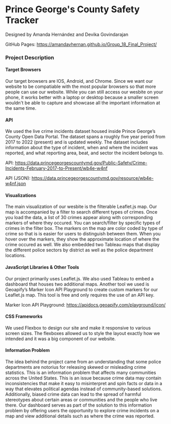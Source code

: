 # Prince George's County Safety Tracker
Designed by Amanda Hernández and Devika Govindarajan

GitHub Pages: https://amandavhernan.github.io/Group_18_Final_Project/


### Project Description

#### Target Browsers

Our target browsers are IOS, Android, and Chrome. Since we want our website to be compatiable with the most popular browsers so that more people can use our website. While you can still access our wesbite on your phone, it works better with a laptop or desktop because a smaller screen wouldn't be able to capture and showcase all the important information at the same time. 

#### API

We used the live crime incidents dataset housed inside Prince George’s County Open Data Portal. The dataset spans a roughly five year period from 2017 to 2022 (present) and is updated weekly. The dataset includes information about the type of incident, when and where the incident was reported, and what reporting area, beat, and sector the incident belongs to.

API: https://data.princegeorgescountymd.gov/Public-Safety/Crime-Incidents-February-2017-to-Present/wb4e-w4nf

API (JSON): https://data.princegeorgescountymd.gov/resource/wb4e-w4nf.json

#### Visualizations

The main visualization of our wesbite is the filterable Leaflet.js map. Our map is accompanied by a filter to search different types of crimes. Once you load the data, a list of 30 crimes appear along with corresponding markers of where they occured. You can search/filter by specific types of crimes in the filter box. The markers on the map are color coded by type of crime so that is is easier for users to distinguish between them. When you hover over the markers, they show the approximate location of where the crime occured as well. We also embedded two Tableau maps that display the different police sectors by district as well as the police department locations.

#### JavaScript Libraries & Other Tools

Our project primarily uses Leaflet.js. We also used Tableau to embed a dashboard that houses two additional maps. Another tool we used is Geoapify’s Marker Icon API Playground to create custom markers for our Leaflet.js map. This tool is free and only requires the use of an API key.

Marker Icon API Playground: https://apidocs.geoapify.com/playground/icon/

#### CSS Frameworks

We used Flexbox to design our site and make it responsive to various screen sizes. The flexboxes allowed us to style the layout exactly how we intended and it was a big component of our website. 

#### Information Problem

The idea behind the project came from an understanding that some police departments are notorius for releasing skewed or misleading crime statistics. This is an information problem that affects many communities across the United States. This is an issue because crime data may contain inconsistencies that make it easy to misinterpret and spin facts or data in a way that elevates political agendas instead of community-based solutions. Additionally, biased crime data can lead to the spread of harmful stereotypes about certain areas or communities and the people who live there. Our dashboard serves as part of the solution to this information problem by offering users the opportunity to explore crime incidents on a map and view additional details such as where the crime was reported. 
